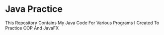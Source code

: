 # Java Practice

This Repository Contains My Java Code For Various Programs I Created To Practice OOP And JavaFX

